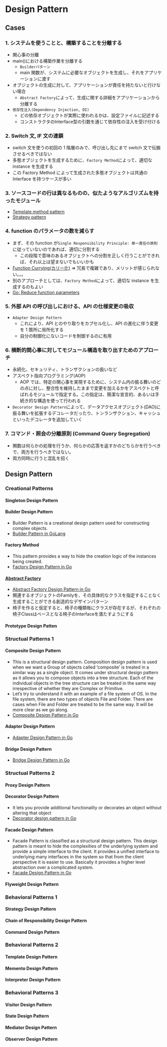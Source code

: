 # Design Pattern

## Cases

### 1. システムを使うことと、構築することを分離する

- 関心事の分離
- main()における構築作業を分離する
  - `Builderパターン`
  - main 関数が、システムに必要なオブジェクトを生成し、それをアプリケーションに渡す
- オブジェクトの生成に対して、アプリケーションが責任を持たないと行けない場合
  - `Abstract Factory`によって、生成に関する詳細をアプリケーションから分離する
- `依存性注入(Dependency Injection, DI)`
  - どの依存オブジェクトが実際に使われるかは、設定ファイルに記述する
  - コンストラクタのInterface型の引数を通じて依存性の注入を受け付ける

### 2. Switch 文, IF 文の連鎖

- switch 文を使うの初回の 1 階層のみで、呼び出し先にまで switch 文で伝搬させるべきではない
- 多態オブジェクトを生成するために、`Factory Method`によって、適切な instance を生成する
- この Factory Method によって生成された多態オブジェクトは共通の Interface を持つケースが多い

### 3. ソースコードの行は異なるものの、似たようなアルゴリズムを持ったモジュール

- [Template method pattern](https://en.wikipedia.org/wiki/Template_method_pattern)
- [Strategy pattern](https://en.wikipedia.org/wiki/Strategy_pattern)

### 4. function のパラメータの数を減らす

- まず、その function が`Single Responsibility Principle: 単一責任の原則` に従っていないのであれば、適切に分割する
  - この段階で意味のあるオブジェクトへの分割を正しく行うことができれば、それ以上は望まないでもいいかも
- [Function Currying(カリー化)](https://en.wikipedia.org/wiki/Currying) => 冗長で複雑であり、メリットが感じられない。。。
- 別のアプローチとしては、`Factory Method`によって、適切な instance を生成するのもよい
- [Go: Reduce function parameters](https://medium.com/@meeusdylan/go-reduce-function-parameters-19b785a87a59)

### 5. 外部 API の呼び出しにおける、API の仕様変更の吸収

- `Adapter Design Pattern`
  - これにより、API とのやり取りをカプセル化し、API の進化に伴う変更を 1 箇所に局所化する
  - 自分の制御化にないコードを制御するのに有用

### 6. 横断的関心事に対してモジュール構造を取り出すためのアプローチ

- 永続化、セキュリティ、トランザクションの扱いなど
- アスペクト指向プログラミング(AOP)
  - AOP では、特定の関心事を実現するために、システム内の振る舞いのどの点に対し、整合性を維持したままで変更を加えるかをアスペクトと呼ばれるモジュールで指定する。この指定は、簡潔な宣言的、あるいは手続き的な構造を使って行われる
- `Decorator Design Pattern`によって、データアクセスオブジェクト(DAO)に振る舞いを拡張するデコレータだったり、トンランザクション、キャッシュといったデコレータを追加していく

### 7. コマンド・照会の分離原則 (Command Query Segregation)

- 関数は何らかの処理を行うか、何らかの応答を返すかのどちらかを行うべきで、両方を行うべきではない。
- 両方同時に行うと混乱を招く

## Design Pattern

### Creational Patterns

#### Singleton Design Pattern

#### Builder Design Pattern

   - Builder Pattern is a creational design pattern used for constructing complex objects.
   - [Builder Pattern in GoLang](https://golangbyexample.com/builder-pattern-golang/)


#### Factory Method

   - This pattern provides a way to hide the creation logic of the instances being created.
   - [Factory Design Pattern in Go](https://golangbyexample.com/golang-factory-design-pattern/)


#### [Abstract Factory](https://refactoring.guru/design-patterns/abstract-factory)
   - [Abstract Factory Design Pattern in Go](https://golangbyexample.com/abstract-factory-design-pattern-go/)
   - 関連するオブジェクトのFamilyを、その具体的なクラスを指定することなく生成することができる創造的なデザインパターン
   - 椅子を作ると仮定すると、椅子の種類毎にクラスが存在するが、それぞれの椅子Classはベースとなる椅子のInterfaceを満たすようにする


#### Prototype Design Patten

### Structual Patterns 1


#### Composite Design Pattern
   - This is a structural design pattern. Composition design pattern is used when we want a Group of objects called ‘composite’ is treated in a similar way as a single object. It comes under structural design pattern as it allows you to compose objects into a tree structure. Each of the individual objects in the tree structure can be treated in the same way irrespective of whether they are Complex or Primitive.
   - Let’s try to understand it with an example of a file system of OS. In the file system, there are two types of objects File and Folder. There are cases when File and Folder are treated to be the same way. It will be more clear as we go along.
   - [Composite Design Pattern in Go](https://golangbyexample.com/composite-design-pattern-golang/)

#### Adapter Design Pattern

   - [Adapter Design Pattern in Go](https://golangbyexample.com/adapter-design-pattern-go/)


#### Bridge Design Pattern
   - [Bridge Design Pattern in Go](https://golangbyexample.com/bridge-design-pattern-in-go/)

### Structual Patterns 2


#### Proxy Design Pattern

#### Decorator Design Pattern

   - It lets you provide additional functionality or decorates an object without altering that object
   - [Decorator design pattern in Go](https://golangbyexample.com/decorator-pattern-golang/)


#### Facade Design Pattern
   - Facade Pattern is classified as a structural design pattern. This design pattern is meant to hide the complexities of the underlying system and provide a simple interface to the client. It provides a unified interface to underlying many interfaces in the system so that from the client perspective it is easier to use. Basically it provides a higher level abstraction over a complicated system.
   - [Facade Design Pattern in Go](https://golangbyexample.com/facade-design-pattern-in-golang/)

#### Flyweight Design Pattern

### Behavioral Patterns 1


#### Strategy Design Pattern

#### Chain of Responsibility Design Pattern

#### Command Design Pattern

### Behavioral Patterns 2


#### Template Design Pattern

#### Memento Design Pattern

#### Interpreter Design Pattern

### Behavioral Patterns 3


#### Visitor Design Pattern

#### State Design Pattern

#### Mediator Design Pattern

#### Observer Design Pattern
